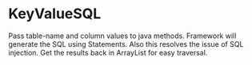 # KeyValueSQL
Pass table-name and column values to java methods. Framework will generate the SQL using Statements. Also this resolves the issue of SQL injection. Get the results back in ArrayList for easy traversal. 
